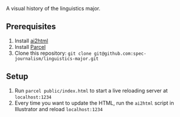 A visual history of the linguistics major.

## Prerequisites

1. Install [ai2html](http://ai2html.org/)
2. Install [Parcel](https://parceljs.org/getting_started.html)
3. Clone this repository: `git clone git@github.com:spec-journalism/linguistics-major.git`

## Setup

1. Run `parcel public/index.html` to start a live reloading server at `localhost:1234`
2. Every time you want to update the HTML, run the `ai2html` script in Illustrator and reload `localhost:1234`
